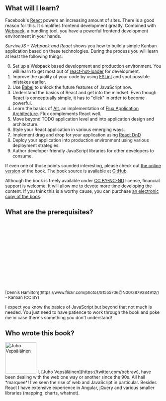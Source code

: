 ## What will I learn?

Facebook's [React](https://facebook.github.io/react/) powers an increasing amount of sites. There is a good reason for this. It simplifies frontend development greatly. Combined with [Webpack](https://webpack.github.io/), a bundling tool, you have a powerful frontend development environment in your hands.

*SurviveJS - Webpack and React* shows you how to build a simple Kanban application based on these technologies. During the process you will learn at least the following things:

0. Set up a Webpack based development and production environment. You will learn to get most out of [react-hot-loader](https://github.com/gaearon/react-hot-loader) for development.
0. Improve the quality of your code by using [ESLint](http://eslint.org/) and spot possible mistakes earlier.
0. Use [Babel](https://babeljs.io/) to unlock the future features of JavaScript now.
0. Understand the basics of React and get into the mindset. Even though React is conceptually simple, it has to "click" in order to become powerful.
0. Learn the basics of [Alt](http://alt.js.org/), an implementation of [Flux Application Architecture](https://facebook.github.io/flux/docs/overview.html). Flux complements React well.
0. Move beyond TODO application level and into application design and architecture.
0. Style your React application in various emerging ways.
0. Implement drag and drop for your application using [React DnD](https://gaearon.github.io/react-dnd/)
0. Deploy your application into production environment using various deployment strategies.
0. Author developer friendly JavaScript libraries for other developers to consume.

If even one of those points sounded interesting, please check out [the online version](webpack_react/introduction) of the book. The book source is available at [GitHub](https://github.com/survivejs/webpack_react).

Although the book is freely available under [CC BY-NC-ND](https://creativecommons.org/licenses/by-nc-nd/4.0/) license, financial support is welcome. It will allow me to devote more time developing the content. If you think this is a worthy cause, you can purchase [an electronic copy of the book](https://leanpub.com/survivejs_webpack).

## What are the prerequisites?

<div style="margin-bottom: 1em">
    <div style="background-image: url('images/kanban_small.jpg'); height: 220px; background-position: top; background-size: cover;"></div>
    <span class="legend" style="font-size: small;">[Dennis Hamilton](https://www.flickr.com/photos/91555706@N00/3879384912/) - Kanban (CC BY)</span>
</div>

I expect you know the basics of JavaScript but beyond that not much is needed. You just need to have patience to work through the book and poke me in case there's something you don't understand!

## Who wrote this book?

<p>
<img src="https://www.gravatar.com/avatar/b26ec3c2769168c2cbc64cc3df9cdd9c?s=100" alt="Juho Vepsäläinen" class="author-photo" width="100" height="100" />
I, [Juho Vepsäläinen](https://twitter.com/bebraw), have been dealing with the web one way or another since the 90s. All hail *marquee*! I've seen the rise of web and JavaScript in particular. Besides React I have extensive experience in Angular, jQuery and various smaller libraries (mapping, charts, whatnot).
</p>
